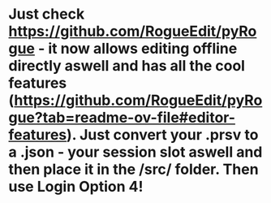 # Just check https://github.com/RogueEdit/pyRogue - it now allows editing offline directly aswell and has all the cool features (https://github.com/RogueEdit/pyRogue?tab=readme-ov-file#editor-features). Just convert your .prsv to a .json - your session slot aswell and then place it in the /src/ folder. Then use Login Option 4!
